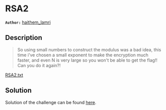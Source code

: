 # RSA2

**`Author:`** [haithem_lamri](https://github.com/HaithemLamri/)

## Description

> So using small numbers to construct the modulus was a bad idea, this time i've chosen a small exponent to make the encryption much faster, 
> and even N is very large so you won't be able to get the flag!! Can you do it again?!  

[RSA2.txt](RSA2.txt)

## Solution

Solution of the challenge can be found [here](solution/).
